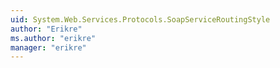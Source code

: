 ```yaml
---
uid: System.Web.Services.Protocols.SoapServiceRoutingStyle
author: "Erikre"
ms.author: "erikre"
manager: "erikre"
---
```

